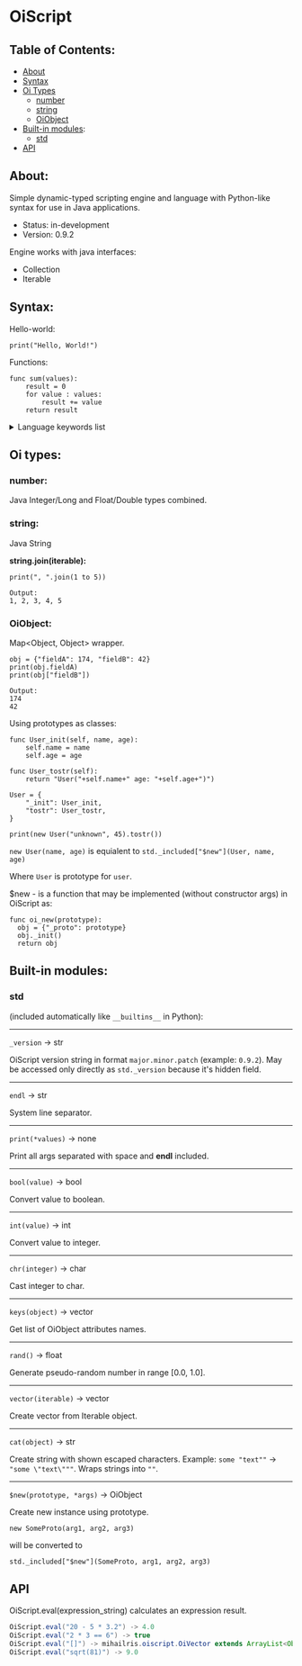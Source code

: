 # OiScript
## Table of Contents:
- [About](#about)
- [Syntax](#syntax)
- [Oi Types](#oi-types)
  - [number](#number)
  - [string](#string)
  - [OiObject](#oiobject)
- [Built-in modules](#built-in-modules):
  - [std](#std)
- [API](#api)
## About:
Simple dynamic-typed scripting engine and language with Python-like syntax 
for use in Java applications.

- Status: in-development
- Version: 0.9.2

Engine works with java interfaces:
+ Collection
+ Iterable

## Syntax:
Hello-world:
```oi
print("Hello, World!")
```

Functions:
```oi
func sum(values):
    result = 0
    for value : values:
        result += value
    return result
```

<details>
    <summary>Language keywords list</summary>

syntax:

```
and break continue elif else for func in is not or proc 
return to while pass do skip wait
```

types:
```
int float str bool vector map
```

values:
```
none true false nan
```
</details>

## Oi types:

### number:

Java Integer/Long and Float/Double types combined.

### string:
Java String

**string.join(iterable):**

```oi
print(", ".join(1 to 5))

Output:
1, 2, 3, 4, 5
```

### OiObject:
Map<Object, Object> wrapper.

```oi
obj = {"fieldA": 174, "fieldB": 42}
print(obj.fieldA)
print(obj["fieldB"])

Output:
174
42
```

Using prototypes as classes:

```oi
func User_init(self, name, age):
    self.name = name
    self.age = age
    
func User_tostr(self):
    return "User("+self.name+" age: "+self.age+")")
    
User = {
    "_init": User_init,
    "tostr": User_tostr,
}

print(new User("unknown", 45).tostr())
```

`new User(name, age)` is equialent to `std._included["$new"](User, name, age)`

Where `User` is prototype for `user`.

$new - is a function that may be implemented (without constructor args) in OiScript as:
```oi
func oi_new(prototype):
  obj = {"_proto": prototype}
  obj._init()
  return obj
```

## Built-in modules:

### **std** 
(included automatically like `__builtins__` in Python):

---
`_version` -> str

OiScript version string in format `major.minor.patch` (example: `0.9.2`).
May be accessed only directly as `std._version` because it's hidden field.

---
`endl` -> str

System line separator.

---
`print(*values)` -> none

Print all args separated with space and **endl** included.

---
`bool(value)` -> bool

Convert value to boolean.

---
`int(value)` -> int

Convert value to integer.

---
`chr(integer)` -> char

Cast integer to char.

---
`keys(object)` -> vector

Get list of OiObject attributes names.

---
`rand()` -> float

Generate pseudo-random number in range [0.0, 1.0].

---
`vector(iterable)` -> vector

Create vector from Iterable object.

---
`cat(object)` -> str

Create string with shown escaped characters.
Example: `some "text""` -> `"some \"text\"""`.
Wraps strings into `""`.

---
`$new(prototype, *args)` -> OiObject

Create new instance using prototype. 

```oi
new SomeProto(arg1, arg2, arg3)
```
will be converted to 
```
std._included["$new"](SomeProto, arg1, arg2, arg3)
```

## API
OiScript.eval(expression_string) calculates an expression result.
```java
OiScript.eval("20 - 5 * 3.2") -> 4.0
OiScript.eval("2 * 3 == 6") -> true
OiScript.eval("[]") -> mihailris.oiscript.OiVector extends ArrayList<Object>
OiScript.eval("sqrt(81)") -> 9.0
```
